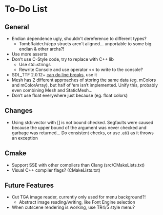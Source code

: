 # To-Do List

## General

* Endian dependence ugly, shouldn't dereference to different types?
    * TombRaider.h/cpp structs aren't aligned... unportable to some big endian & other archs?!
* Use more asserts
* Don't use C-Style code, try to replace with C++ lib
    * Use std::strings
    * Rewrite Console and use operator << to write to the console?
* SDL_TTF 2.0.12+ [can do line breaks](http://stackoverflow.com/questions/17847818/how-to-do-line-breaks-and-line-wrapping-with-sdl-ttf/18418688#18418688), use it
* Mesh has 2 different approaches of storing the same data (eg. mColors and mColorArray), but half of ‘em isn’t implemented. Unify this, probably even combining Mesh and StaticMesh...
* Don’t use float everywhere just because (eg. float colors)

## Changes

* Using std::vector with [] is not bound checked. Segfaults were caused because the upper bound of the argument was never checked and garbage was returned... Do consistent checks, or use .at() as it throws an exception

## Cmake

* Support SSE with other compilers than Clang (src/CMakeLists.txt)
* Visual C++ compiler flags? (CMakeLists.txt)

## Future Features

* Cut TGA image reader, currently only used for menu background?!
    * Abstract image reading/writing, like Font Engine selection
* When cutscene rendering is working, use TR4/5 style menu?

